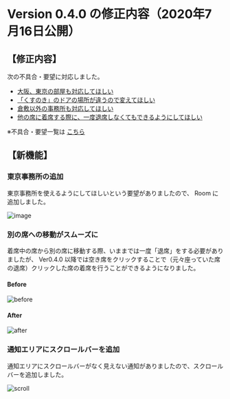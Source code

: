 # Version 0.4.0 の修正内容（2020年7月16日公開）

## 【修正内容】

次の不具合・要望に対応しました。

- [大阪、東京の部屋も対応してほしい](https://github.com/a-kodama/WFP_beta_test/blob/master/Beta-15-4.md)
- [「くすのき」のドアの場所が違うので変えてほしい](https://github.com/a-kodama/WFP_beta_test/blob/master/Beta-23.md)
- [倉敷以外の事務所も対応してほしい](https://github.com/a-kodama/WFP_beta_test/blob/master/Beta-28.md)
- [他の席に着席する際に、一度退席しなくてもできるようにしてほしい](https://github.com/a-kodama/WFP_beta_test/blob/master/Beta-25_2.md)



※不具合・要望一覧は [こちら](https://github.com/a-kodama/WFP_beta_test/blob/master/README.md)

## 【新機能】

### 東京事務所の追加

東京事務所を使えるようにしてほしいという要望がありましたので、 Room に追加しました。

![image](https://user-images.githubusercontent.com/19407009/87615042-a8b38280-c74c-11ea-9795-bfd2539aac9b.png)



### 別の席への移動がスムーズに

着席中の席から別の席に移動する際、いままでは一度「退席」をする必要がありましたが、 Ver0.4.0 以降では空き席をクリックすることで（元々座っていた席の退席）クリックした席の着席を行うことができるようになりました。



#### Before

![before](https://user-images.githubusercontent.com/19407009/87617328-3cd41880-c752-11ea-8d34-560ff5b3842a.gif)

#### After

![after](https://user-images.githubusercontent.com/19407009/87617350-452c5380-c752-11ea-9be1-7d3aaf404210.gif)



### 通知エリアにスクロールバーを追加

通知エリアにスクロールバーがなく見えない通知がありましたので、スクロールバーを追加しました。

![scroll](https://user-images.githubusercontent.com/19407009/87617679-f16e3a00-c752-11ea-8049-357fc8fb37ea.gif)
